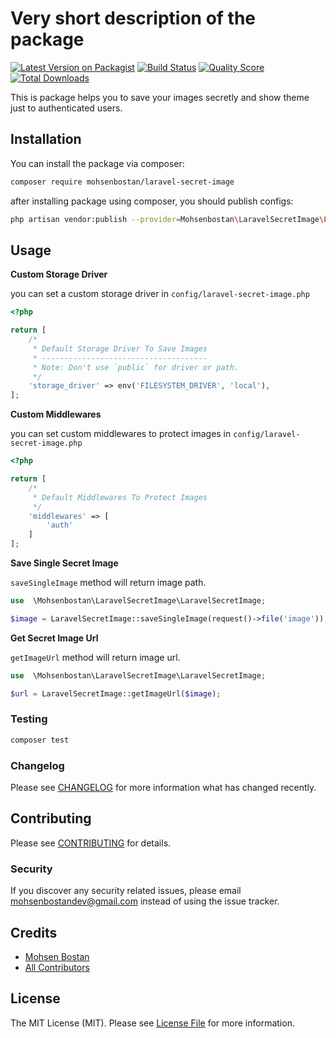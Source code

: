 # Very short description of the package

[![Latest Version on Packagist](https://img.shields.io/packagist/v/mohsenbostan/laravel-secret-image.svg?style=flat-square)](https://packagist.org/packages/mohsenbostan/laravel-secret-image)
[![Build Status](https://img.shields.io/travis/mohsenbostan/laravel-secret-image/master.svg?style=flat-square)](https://travis-ci.org/mohsenbostan/laravel-secret-image)
[![Quality Score](https://img.shields.io/scrutinizer/g/mohsenbostan/laravel-secret-image.svg?style=flat-square)](https://scrutinizer-ci.com/g/mohsenbostan/laravel-secret-image)
[![Total Downloads](https://img.shields.io/packagist/dt/mohsenbostan/laravel-secret-image.svg?style=flat-square)](https://packagist.org/packages/mohsenbostan/laravel-secret-image)

This is package helps you to save your images secretly and show theme just to authenticated users.

## Installation

You can install the package via composer:

```bash
composer require mohsenbostan/laravel-secret-image
```
after installing package using composer, you should publish configs:

``` bash
php artisan vendor:publish --provider=Mohsenbostan\LaravelSecretImage\LaravelSecretImageServiceProvider
```

## Usage

**Custom Storage Driver**

you can set a custom storage driver in `config/laravel-secret-image.php`

```php
<?php

return [
    /*
     * Default Storage Driver To Save Images
     * -------------------------------------
     * Note: Don't use `public` for driver or path.
     */
    'storage_driver' => env('FILESYSTEM_DRIVER', 'local'),
];
```

**Custom Middlewares**

you can set custom middlewares to protect images in `config/laravel-secret-image.php`

```php
<?php

return [
    /*
     * Default Middlewares To Protect Images
     */
    'middlewares' => [
        'auth'
    ]
];
```

**Save Single Secret Image**

`saveSingleImage` method will return image path.

``` php
use  \Mohsenbostan\LaravelSecretImage\LaravelSecretImage;

$image = LaravelSecretImage::saveSingleImage(request()->file('image'));
``` 

**Get Secret Image Url**

`getImageUrl` method will return image url.

``` php
use  \Mohsenbostan\LaravelSecretImage\LaravelSecretImage;

$url = LaravelSecretImage::getImageUrl($image);
``` 

### Testing

``` bash
composer test
```

### Changelog

Please see [CHANGELOG](CHANGELOG.md) for more information what has changed recently.

## Contributing

Please see [CONTRIBUTING](CONTRIBUTING.md) for details.

### Security

If you discover any security related issues, please email mohsenbostandev@gmail.com instead of using the issue tracker.

## Credits

- [Mohsen Bostan](https://github.com/mohsenbostan)
- [All Contributors](../../contributors)

## License

The MIT License (MIT). Please see [License File](LICENSE.md) for more information.

